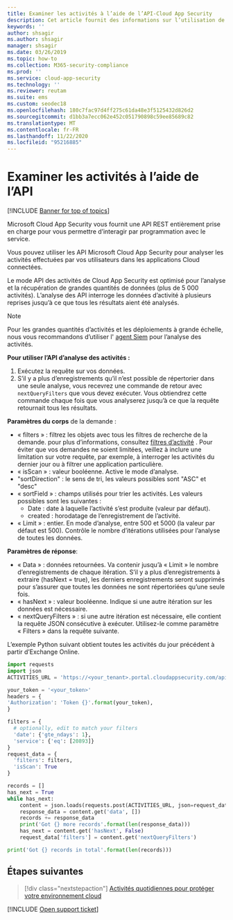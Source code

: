```yaml
---
title: Examiner les activités à l’aide de l’API-Cloud App Security
description: Cet article fournit des informations sur l’utilisation de l’API pour examiner l’activité des utilisateurs dans Cloud App Security.
keywords: ''
author: shsagir
ms.author: shsagir
manager: shsagir
ms.date: 03/26/2019
ms.topic: how-to
ms.collection: M365-security-compliance
ms.prod: ''
ms.service: cloud-app-security
ms.technology: ''
ms.reviewer: reutam
ms.suite: ems
ms.custom: seodec18
ms.openlocfilehash: 180c7fac97d4ff275c61da48e3f5125432d826d2
ms.sourcegitcommit: d1bb3a7ecc062e452c051790898c59ee85689c82
ms.translationtype: MT
ms.contentlocale: fr-FR
ms.lasthandoff: 11/22/2020
ms.locfileid: "95216885"
---
```

# <a name="investigate-activities-using-the-api"></a>Examiner les activités à l’aide de l’API

[!INCLUDE [Banner for top of topics](includes/banner.md)]

Microsoft Cloud App Security vous fournit une API REST entièrement prise en charge pour vous permettre d’interagir par programmation avec le service.

Vous pouvez utiliser les API Microsoft Cloud App Security pour analyser les activités effectuées par vos utilisateurs dans les applications Cloud connectées.

Le mode API des activités de Cloud App Security est optimisé pour l’analyse et la récupération de grandes quantités de données (plus de 5 000 activités). L’analyse des API interroge les données d’activité à plusieurs reprises jusqu’à ce que tous les résultats aient été analysés.

> [!NOTE]
> Pour les grandes quantités d’activités et les déploiements à grande échelle, nous vous recommandons d’utiliser l' [agent Siem](siem.md) pour l’analyse des activités.

**Pour utiliser l’API d’analyse des activités :**

1. Exécutez la requête sur vos données.
1. S’il y a plus d’enregistrements qu’il n’est possible de répertorier dans une seule analyse, vous recevrez une commande de retour avec `nextQueryFilters` que vous devez exécuter. Vous obtiendrez cette commande chaque fois que vous analyserez jusqu’à ce que la requête retournait tous les résultats.

**Paramètres du corps** de la demande :

- « filters » : filtrez les objets avec tous les filtres de recherche de la demande. pour plus d’informations, consultez [filtres d’activité](activity-filters-queries.md) . Pour éviter que vos demandes ne soient limitées, veillez à inclure une limitation sur votre requête, par exemple, à interroger les activités du dernier jour ou à filtrer une application particulière.
- « isScan » : valeur booléenne. Active le mode d’analyse.
- "sortDirection" : le sens de tri, les valeurs possibles sont "ASC" et "desc"
- « sortField » : champs utilisés pour trier les activités. Les valeurs possibles sont les suivantes :
  - Date : date à laquelle l’activité s’est produite (valeur par défaut).
  - created : horodatage de l’enregistrement de l’activité.
- « Limit » : entier. En mode d’analyse, entre 500 et 5000 (la valeur par défaut est 500). Contrôle le nombre d’itérations utilisées pour l’analyse de toutes les données.

**Paramètres de réponse**:

- « Data » : données retournées. Va contenir jusqu’à « Limit » le nombre d’enregistrements de chaque itération. S’il y a plus d’enregistrements à extraire (hasNext = true), les derniers enregistrements seront supprimés pour s’assurer que toutes les données ne sont répertoriées qu’une seule fois.
- « hasNext » : valeur booléenne. Indique si une autre itération sur les données est nécessaire.
- « nextQueryFilters » : si une autre itération est nécessaire, elle contient la requête JSON consécutive à exécuter. Utilisez-le comme paramètre « Filters » dans la requête suivante.

L’exemple Python suivant obtient toutes les activités du jour précédent à partir d’Exchange Online.

``` python
import requests
import json
ACTIVITIES_URL = 'https://<your_tenant>.portal.cloudappsecurity.com/api/v1/activities/'

your_token = '<your_token>'
headers = {
'Authorization': 'Token {}'.format(your_token),
}

filters = {
  # optionally, edit to match your filters
  'date': {'gte_ndays': 1},
  'service': {'eq': [20893]}
}
request_data = {
  'filters': filters,
  'isScan': True
}

records = []
has_next = True
while has_next:
    content = json.loads(requests.post(ACTIVITIES_URL, json=request_data, headers=headers).content)
    response_data = content.get('data', [])
    records += response_data
    print('Got {} more records'.format(len(response_data)))
    has_next = content.get('hasNext', False)
    request_data['filters'] = content.get('nextQueryFilters')

print('Got {} records in total'.format(len(records)))
```

## <a name="next-steps"></a>Étapes suivantes

> [!div class="nextstepaction"]
> [Activités quotidiennes pour protéger votre environnement cloud](daily-activities-to-protect-your-cloud-environment.md)

[!INCLUDE [Open support ticket](includes/support.md)]
